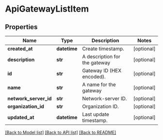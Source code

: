 # ApiGatewayListItem

## Properties
Name | Type | Description | Notes
------------ | ------------- | ------------- | -------------
**created_at** | **datetime** | Create timestamp. | [optional] 
**description** | **str** | A description for the gateway | [optional] 
**id** | **str** | Gateway ID (HEX encoded). | [optional] 
**name** | **str** | A name for the gateway | [optional] 
**network_server_id** | **str** | Network-server ID. | [optional] 
**organization_id** | **str** | Organization ID. | [optional] 
**updated_at** | **datetime** | Last update timestamp. | [optional] 

[[Back to Model list]](../README.md#documentation-for-models) [[Back to API list]](../README.md#documentation-for-api-endpoints) [[Back to README]](../README.md)


